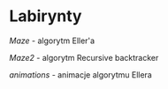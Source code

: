 # Labirynty

*Maze* - algorytm Eller'a

*Maze2* - algorytm Recursive backtracker

*animations* - animacje algorytmu Ellera
